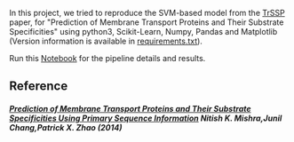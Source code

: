 In this project, we tried to reproduce the SVM-based model from the [TrSSP](https://journals.plos.org/plosone/article?id=10.1371/journal.pone.0100278) paper, for "Prediction of Membrane Transport Proteins and Their Substrate Specificities"  using python3, Scikit-Learn, Numpy, Pandas and Matplotlib (Version information is available in [requirements.txt](requirements.txt)). 

Run this [Notebook](notebook.ipynb) for the pipeline details and results.


## Reference
##### [Prediction of Membrane Transport Proteins and Their Substrate Specificities Using Primary Sequence Information](https://journals.plos.org/plosone/article?id=10.1371/journal.pone.0100278) Nitish K. Mishra,Junil Chang,Patrick X. Zhao (2014)